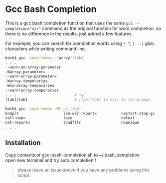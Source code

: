 # Gcc Bash Completion

This is a gcc bash completion function that uses the same `gcc --completion="str"` 
command as the original function for word completion.
so there is no difference in the results.
just added a few features.

For example, you can search for completion words using `*`, `?`, `[...]` glob characters
while writing command line.

```sh
bash$ gcc -save-temps -*array*[tab]
. . .
--warn-no-array-parameter
-Warray-parameter=
--warn-array-parameter=
-Warray-temporaries
-Wno-array-temporaries
--warn-array-temporaries
. . .                          # "q"
[tab][tab]                     # [tab][tab] to exit to the prompt.

bash$ gcc -save-temps -Wl,-z,[tab]
bndplt                    lam-u57-report=           nostart-stop-gc
call-nop=                 lazy                      notext
cet-report=               loadfltr                  nounique
. . .
```


## Installation

Copy contents of gcc-bash-completion.sh to ~/.bash_completion  
open new terminal and try auto completion !


> please leave an issue above if you have any problems using this script.

